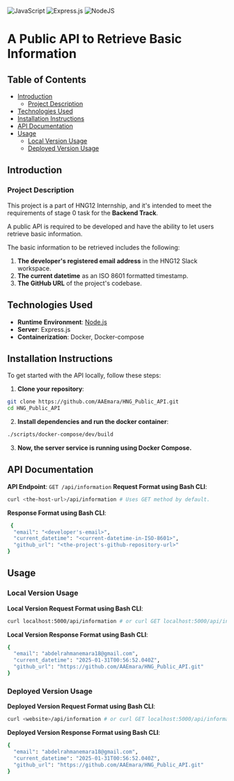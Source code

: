 ![JavaScript](https://img.shields.io/badge/JavaScript-F7DF1E?logo=javascript&logoColor=000) ![Express.js](https://img.shields.io/badge/Express.js-%23404d59.svg?logo=express&logoColor=%2361DAFB) ![NodeJS](https://img.shields.io/badge/Node.js-6DA55F?logo=node.js&logoColor=white)
# A Public API to Retrieve Basic Information

## Table of Contents
- [Introduction](#introduction)
  - [Project Description](#project-description)
- [Technologies Used](#technologies-used)
- [Installation Instructions](#installation-instructions)
- [API Documentation](#api-documentation)
- [Usage](#usage)
  - [Local Version Usage](#local-version-usage)
  - [Deployed Version Usage](#deployed-version-usage)

## Introduction
### Project Description
This project is a part of HNG12 Internship, and it's intended to meet the
requirements of stage 0 task for the **Backend Track**.

A public API is required to be developed and have the ability to let users
retrieve basic information.

The basic information to be retrieved includes the following:
  1. **The developer's registered email address** in the HNG12 Slack workspace.
  2. **The current datetime** as an ISO 8601 formatted timestamp.
  3. **The GitHub URL** of the project's codebase.

## Technologies Used
- **Runtime Environment**: [Node.js](https://hng.tech/hire/nodejs-developers)
- **Server**: Express.js
- **Containerization**: Docker, Docker-compose

## Installation Instructions
To get started with the API locally, follow these steps:

1. **Clone your repository**:
  ```bash
  git clone https://github.com/AAEmara/HNG_Public_API.git
  cd HNG_Public_API
  ```
2. **Install dependencies and run the docker container**:
  ```bash
  ./scripts/docker-compose/dev/build
  ```
3. **Now, the server service is running using Docker Compose.**

## API Documentation
**API Endpoint**: `GET /api/information`
**Request Format using Bash CLI**:
  ```bash
  curl <the-host-url>/api/information # Uses GET method by default.
  ```
**Response Format using Bash CLI**:
  ```bash
   {
    "email": "<developer's-email>",
    "current_datetime": "<current-datetime-in-ISO-8601>",
    "github_url": "<the-project's-github-repository-url>"
  }
  ```
## Usage
### Local Version Usage
**Local Version Request Format using Bash CLI**:
  ```bash
  curl localhost:5000/api/information # or curl GET localhost:5000/api/information
  ```
**Local Version Response Format using Bash CLI**:
  ```bash 
  {
    "email": "abdelrahmanemara18@gmail.com",
    "current_datetime": "2025-01-31T00:56:52.040Z",
    "github_url": "https://github.com/AAEmara/HNG_Public_API.git"
  }
  ```
### Deployed Version Usage
**Deployed Version Request Format using Bash CLI**:
  ```bash
  curl <website>/api/information # or curl GET localhost:5000/api/information
  ```
**Deployed Version Response Format using Bash CLI**:
  ```bash 
  {
    "email": "abdelrahmanemara18@gmail.com",
    "current_datetime": "2025-01-31T00:56:52.040Z",
    "github_url": "https://github.com/AAEmara/HNG_Public_API.git"
  }
  ```
## 
